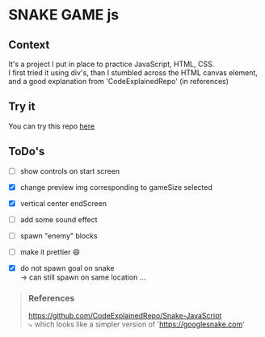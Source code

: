 # SNAKE GAME js

## Context

It's a project I put in place to practice JavaScript, HTML, CSS.  
I first tried it using div's, than I stumbled across the HTML canvas element, and a good explanation from 'CodeExplainedRepo' (in references)

## Try it

You can try this repo [here](https://htmlpreview.github.io/?https://github.com/BOAScripts/SnakeGame-JS-Canvas/blob/main/index.html)

## ToDo's  

- [ ] show controls on start screen
- [X] change preview img corresponding to gameSize selected
- [x] vertical center endScreen
- [ ] add some sound effect
- [ ] spawn "enemy" blocks 
- [ ] make it prettier :smile:

- [x] do not spawn goal on snake  
-> can still spawn on same location ...

> ### References
> https://github.com/CodeExplainedRepo/Snake-JavaScript  
> ⤷ which looks like a simpler version of 'https://googlesnake.com'
